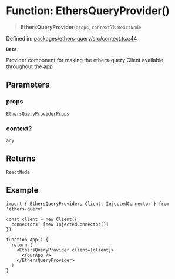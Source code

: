 # Function: EthersQueryProvider()

> **EthersQueryProvider**(`props`, `context`?): `ReactNode`

Defined in: [packages/ethers-query/src/context.tsx:44](https://github.com/Recursive-Studio/ethers-query/blob/1bdb1b329b122727a817aadaea601cbc34f09e37/packages/ethers-query/src/context.tsx#L44)

**`Beta`**

Provider component for making the ethers-query Client available throughout the app

## Parameters

### props

[`EthersQueryProviderProps`](../interfaces/EthersQueryProviderProps.md)

### context?

`any`

## Returns

`ReactNode`

## Example

```tsx
import { EthersQueryProvider, Client, InjectedConnector } from 'ethers-query'

const client = new Client({
  connectors: [new InjectedConnector()]
})

function App() {
  return (
    <EthersQueryProvider client={client}>
      <YourApp />
    </EthersQueryProvider>
  )
}
```
